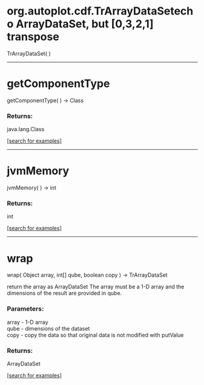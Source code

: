 # org.autoplot.cdf.TrArrayDataSetecho ArrayDataSet, but [0,3,2,1] transpose
TrArrayDataSet( )


***
<a name="getComponentType"></a>
# getComponentType
getComponentType(  ) &rarr; Class



### Returns:
java.lang.Class


<a href="https://github.com/autoplot/dev/search?q=getComponentType&unscoped_q=getComponentType">[search for examples]</a>

***
<a name="jvmMemory"></a>
# jvmMemory
jvmMemory(  ) &rarr; int



### Returns:
int


<a href="https://github.com/autoplot/dev/search?q=jvmMemory&unscoped_q=jvmMemory">[search for examples]</a>

***
<a name="wrap"></a>
# wrap
wrap( Object array, int[] qube, boolean copy ) &rarr; TrArrayDataSet

return the array as ArrayDataSet  The array must be a 1-D array and the
 dimensions of the result are provided in qube.

### Parameters:
array - 1-D array
<br>qube - dimensions of the dataset
<br>copy - copy the data so that original data is not modified with putValue

### Returns:
ArrayDataSet

<a href="https://github.com/autoplot/dev/search?q=wrap&unscoped_q=wrap">[search for examples]</a>

